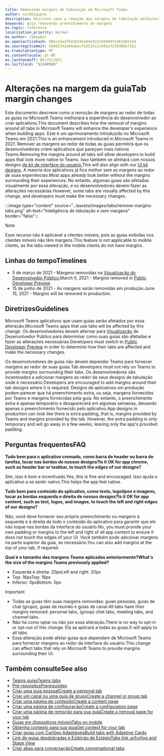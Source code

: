 ```yaml
---
title: Removendo margens de tabulação em Microsoft Teams
author: surbhigupta
description: Descreve como a remoção das margens de tabulação melhorará a experiência do desenvolvedor.
keywords: guia removendo preenchimento de margens
ms.topic: reference
localization_priority: Normal
ms.author: lomeybur
ms.openlocfilehash: 086ce3a375416291a64e3222e698d7e363a651e6
ms.sourcegitcommit: 4d9d1542e04abacfb252511c665a7229d8bb7162
ms.translationtype: MT
ms.contentlocale: pt-BR
ms.lasthandoff: 06/25/2021
ms.locfileid: "53140569"
---
```

# <a name="tab-margin-changes"></a><span data-ttu-id="6e3e7-104">Alterações na margem da guia</span><span class="sxs-lookup"><span data-stu-id="6e3e7-104">Tab margin changes</span></span>

<span data-ttu-id="6e3e7-105">Este documento descreve como a remoção de margens ao redor de todas as guias no Microsoft Teams melhorará a experiência do desenvolvedor ao criar aplicativos.</span><span class="sxs-lookup"><span data-stu-id="6e3e7-105">This document describes how the removal of margins around all tabs in Microsoft Teams will enhance the developer's experience when building apps.</span></span> <span data-ttu-id="6e3e7-106">Este é um aprimoramento introduzido no Microsoft Teams em 2021.</span><span class="sxs-lookup"><span data-stu-id="6e3e7-106">This is an enhancement introduced in Microsoft Teams in 2021.</span></span>
<span data-ttu-id="6e3e7-107">Remover as margens ao redor de todas as guias permitirá que os desenvolvedores criem aplicativos que pareçam mais nativos Teams.</span><span class="sxs-lookup"><span data-stu-id="6e3e7-107">Removing the margins around all tabs will allow developers to build apps that look more native to Teams.</span></span> <span data-ttu-id="6e3e7-108">Isso também se alinhará com nossos designs [de kit de interface do usuário.](~/tabs/design/tabs.md)</span><span class="sxs-lookup"><span data-stu-id="6e3e7-108">This will also align with our [UI kit designs](~/tabs/design/tabs.md).</span></span> <span data-ttu-id="6e3e7-109">A maioria dos aplicativos já fica melhor sem as margens ao redor de suas experiências.</span><span class="sxs-lookup"><span data-stu-id="6e3e7-109">Most apps already look better without the margins surrounding their experiences.</span></span> <span data-ttu-id="6e3e7-110">No entanto, algumas guias são afetadas visualmente por essa alteração, e os desenvolvedores devem fazer as alterações necessárias.</span><span class="sxs-lookup"><span data-stu-id="6e3e7-110">However, some tabs are visually affected by this change, and developers must make the necessary changes.</span></span>

:::image type="content" source="../assets/images/tabs/remove-margins-tabs.png" alt-text="Inteligência de tabulação e sem margens" border="false":::

> [!NOTE]
> <span data-ttu-id="6e3e7-112">Esse recurso não é aplicável a clientes móveis, pois as guias exibidas nos clientes móveis não têm margens.</span><span class="sxs-lookup"><span data-stu-id="6e3e7-112">This feature is not applicable to mobile clients, as the tabs viewed in the mobile clients do not have margins.</span></span> 

## <a name="timelines"></a><span data-ttu-id="6e3e7-113">Linhas do tempo</span><span class="sxs-lookup"><span data-stu-id="6e3e7-113">Timelines</span></span>

* <span data-ttu-id="6e3e7-114">5 de março de 2021 - Margens removidas na [Visualização do Desenvolvedor Público.](~/resources/dev-preview/developer-preview-intro.md)</span><span class="sxs-lookup"><span data-stu-id="6e3e7-114">March 5, 2021 - Margins removed in [Public Developer Preview](~/resources/dev-preview/developer-preview-intro.md).</span></span>
* <span data-ttu-id="6e3e7-115">15 de junho de 2021 - As margens serão removidas em produção.</span><span class="sxs-lookup"><span data-stu-id="6e3e7-115">June 15, 2021 - Margins will be removed in production.</span></span>

## <a name="guidelines"></a><span data-ttu-id="6e3e7-116">Diretrizes</span><span class="sxs-lookup"><span data-stu-id="6e3e7-116">Guidelines</span></span>

<span data-ttu-id="6e3e7-117">Microsoft Teams aplicativos que usam guias serão afetados por essa alteração.</span><span class="sxs-lookup"><span data-stu-id="6e3e7-117">Microsoft Teams apps that use tabs will be affected by this change.</span></span> <span data-ttu-id="6e3e7-118">Os desenvolvedores devem alternar para [Visualização](~/resources/dev-preview/developer-preview-intro.md) de Desenvolvedor Público para determinar como suas guias são afetadas e fazer as alterações necessárias.</span><span class="sxs-lookup"><span data-stu-id="6e3e7-118">Developers must switch to [Public Developer Preview](~/resources/dev-preview/developer-preview-intro.md) in order to determine how their tabs are affected and make the necessary changes.</span></span>

<span data-ttu-id="6e3e7-119">Os desenvolvedores de guias não devem depender Teams para fornecer margens ao redor de suas guias.</span><span class="sxs-lookup"><span data-stu-id="6e3e7-119">Tab developers must not rely on Teams to provide margins surrounding their tabs.</span></span> <span data-ttu-id="6e3e7-120">Os desenvolvedores são incentivados a adicionar margens ao redor de seus designs de tabulação onde é necessário.</span><span class="sxs-lookup"><span data-stu-id="6e3e7-120">Developers are encouraged to add margins around their tab designs where it is required.</span></span> <span data-ttu-id="6e3e7-121">Designs de aplicativos em produção podem parecer que há preenchimento extra, ou seja, margens fornecidas por Teams e margens fornecidas pela guia. No entanto, o preenchimento extra é apenas temporário e desaparecerá em algumas semanas, deixando apenas o preenchimento fornecido pelo aplicativo.</span><span class="sxs-lookup"><span data-stu-id="6e3e7-121">App designs in production can look like there is extra padding, that is, margins provided by Teams and margins provided by the tab. However, the extra padding is only temporary and will go away in a few weeks, leaving only the app's provided padding.</span></span>

## <a name="faq"></a><span data-ttu-id="6e3e7-122">Perguntas frequentes</span><span class="sxs-lookup"><span data-stu-id="6e3e7-122">FAQ</span></span>

<span data-ttu-id="6e3e7-123">**Tudo bem para o aplicativo cromado, como barra de header ou barra de tarefas, tocar nas bordas de nossos designs?**</span><span class="sxs-lookup"><span data-stu-id="6e3e7-123">**Is it OK for app chrome, such as header bar or taskbar, to touch the edges of our designs?**</span></span>

<span data-ttu-id="6e3e7-124">Sim, isso é bom e incentivado.</span><span class="sxs-lookup"><span data-stu-id="6e3e7-124">Yes, this is fine and encouraged.</span></span> <span data-ttu-id="6e3e7-125">Isso ajuda o aplicativo a se sentir nativo.</span><span class="sxs-lookup"><span data-stu-id="6e3e7-125">This helps the app feel native.</span></span>

<span data-ttu-id="6e3e7-126">**Tudo bem para conteúdo do aplicativo, como texto, logotipos e imagens, tocar as bordas esquerda e direita de nossos designs?**</span><span class="sxs-lookup"><span data-stu-id="6e3e7-126">**Is it OK for app content, such as text, logos, and images, to touch the left and right edges of our designs?**</span></span>

<span data-ttu-id="6e3e7-127">Não, você deve fornecer seu próprio preenchimento ou margens à esquerda e à direita de todo o conteúdo do aplicativo para garantir que ele não toque nas bordas da interface do usuário.</span><span class="sxs-lookup"><span data-stu-id="6e3e7-127">No, you must provide your own padding or margins to the left and right of all app content to ensure it does not touch the edges of your UI.</span></span> <span data-ttu-id="6e3e7-128">Você também pode adicionar margens na parte superior da guia, se necessário.</span><span class="sxs-lookup"><span data-stu-id="6e3e7-128">You can also add margins at the top of your tab, if required.</span></span>

<span data-ttu-id="6e3e7-129">**Qual é o tamanho das margens Teams aplicadas anteriormente?**</span><span class="sxs-lookup"><span data-stu-id="6e3e7-129">**What's the size of the margins Teams previously applied?**</span></span>

* <span data-ttu-id="6e3e7-130">Esquerda e direita: 20px</span><span class="sxs-lookup"><span data-stu-id="6e3e7-130">Left and right: 20px</span></span>
* <span data-ttu-id="6e3e7-131">Top: 16px</span><span class="sxs-lookup"><span data-stu-id="6e3e7-131">Top: 16px</span></span>
* <span data-ttu-id="6e3e7-132">Inferior: 0px</span><span class="sxs-lookup"><span data-stu-id="6e3e7-132">Bottom: 0px</span></span>

> [!IMPORTANT]
> * <span data-ttu-id="6e3e7-133">Todas as guias têm suas margens removidas: guias pessoais, guias de chat (grupo), guias de reunião e guias de canal.</span><span class="sxs-lookup"><span data-stu-id="6e3e7-133">All tabs have their margins removed: personal tabs, (group) chat tabs, meeting tabs, and channel tabs.</span></span>
> * <span data-ttu-id="6e3e7-134">Não há como optar ou não por essa alteração.</span><span class="sxs-lookup"><span data-stu-id="6e3e7-134">There is no way to opt-in or opt-out of this change.</span></span> <span data-ttu-id="6e3e7-135">Ela se aplicará a todas as guias.</span><span class="sxs-lookup"><span data-stu-id="6e3e7-135">It will apply to all tabs.</span></span>
> * <span data-ttu-id="6e3e7-136">Essa alteração pode afetar guias que dependem de Microsoft Teams para fornecer margens ao redor da interface do usuário.</span><span class="sxs-lookup"><span data-stu-id="6e3e7-136">This change can affect tabs that rely on Microsoft Teams to provide margins surrounding their UI.</span></span>

## <a name="see-also"></a><span data-ttu-id="6e3e7-137">Também consulte</span><span class="sxs-lookup"><span data-stu-id="6e3e7-137">See also</span></span>

* [<span data-ttu-id="6e3e7-138">Teams guias</span><span class="sxs-lookup"><span data-stu-id="6e3e7-138">Teams tabs</span></span>](~/tabs/what-are-tabs.md)
* [<span data-ttu-id="6e3e7-139">Pré-requisitos</span><span class="sxs-lookup"><span data-stu-id="6e3e7-139">Prerequisites</span></span>](~/tabs/how-to/tab-requirements.md)
* [<span data-ttu-id="6e3e7-140">Criar uma guia pessoal</span><span class="sxs-lookup"><span data-stu-id="6e3e7-140">Create a personal tab</span></span>](~/tabs/how-to/create-personal-tab.md)
* [<span data-ttu-id="6e3e7-141">Criar um canal ou uma guia de grupo</span><span class="sxs-lookup"><span data-stu-id="6e3e7-141">Create a channel or group tab</span></span>](~/tabs/how-to/create-channel-group-tab.md)
* [<span data-ttu-id="6e3e7-142">Criar uma página de conteúdo</span><span class="sxs-lookup"><span data-stu-id="6e3e7-142">Create a content page</span></span>](~/tabs/how-to/create-tab-pages/content-page.md)
* [<span data-ttu-id="6e3e7-143">Criar uma página de configuração</span><span class="sxs-lookup"><span data-stu-id="6e3e7-143">Create a configuration page</span></span>](~/tabs/how-to/create-tab-pages/configuration-page.md)
* [<span data-ttu-id="6e3e7-144">Criar uma página de remoção para sua guia</span><span class="sxs-lookup"><span data-stu-id="6e3e7-144">Create a removal page for your tab</span></span>](~/tabs/how-to/create-tab-pages/removal-page.md)
* [<span data-ttu-id="6e3e7-145">Guias em dispositivos móveis</span><span class="sxs-lookup"><span data-stu-id="6e3e7-145">Tabs on mobile</span></span>](~/tabs/design/tabs-mobile.md)
* [<span data-ttu-id="6e3e7-146">Obtenha contexto para sua guia</span><span class="sxs-lookup"><span data-stu-id="6e3e7-146">Get context for your tab</span></span>](~/tabs/how-to/access-teams-context.md)
* [<span data-ttu-id="6e3e7-147">Criar guias com Cartões Adaptáveis</span><span class="sxs-lookup"><span data-stu-id="6e3e7-147">Build tabs with Adaptive Cards</span></span>](~/tabs/how-to/build-adaptive-card-tabs.md)
* [<span data-ttu-id="6e3e7-148">Link de guias desdobradas e Exibição de Estágio</span><span class="sxs-lookup"><span data-stu-id="6e3e7-148">Tabs link unfurling and Stage View</span></span>](~/tabs/tabs-link-unfurling.md)
* [<span data-ttu-id="6e3e7-149">Criar abas para conversação</span><span class="sxs-lookup"><span data-stu-id="6e3e7-149">Create conversational tabs</span></span>](~/tabs/how-to/conversational-tabs.md)
